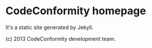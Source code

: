 # CodeConformity homepage

It's a static site generated by Jekyll.

(c) 2013 CodeConformity development team.